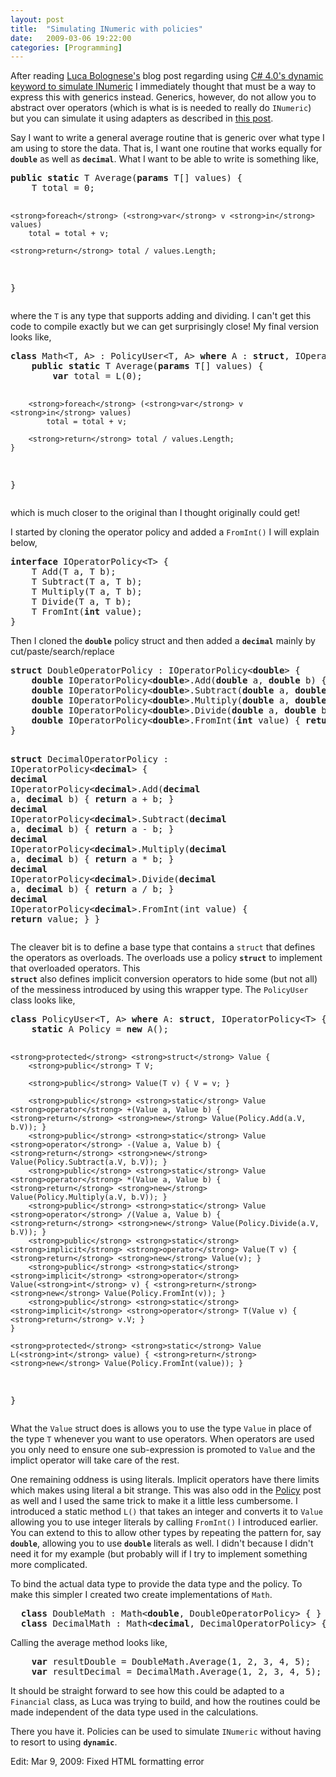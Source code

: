 ```yaml
---
layout: post
title:  "Simulating INumeric with policies"
date:   2009-03-06 19:22:00
categories: [Programming]
---
```

<div class="text"><p>After reading <a href="http://blogs.msdn.com/lucabol">Luca Bolognese's</a>
blog post regarding using
<a href="http://blogs.msdn.com/lucabol/archive/2009/02/05/simulating-inumeric-with-dynamic-in-c-4-0.aspx">
C# 4.0's dynamic keyword to simulate INumeric</a> I immediately thought that must be a way to express
this with generics instead. Generics, however, do not allow you to abstract over operators (which is what
is is needed to really do <code>INumeric</code>) but you can simulate it using adapters as described in
<a href="http://www.removingalldoubt.com/PermaLink.aspx/f712e487-a6f5-4a65-a718-5ce580f399a8">
this post</a>.</p>
<p>Say I want to write a general average routine that is generic over what type I am using to store the data.
That is, I want one routine that works equally for <code><strong>double</strong></code> as well as <code><strong>decimal</strong></code>.
What I want to be able to write is something like,</p>
<pre class="code"><strong>public</strong> <strong>static</strong> T Average(<strong>params</strong> T[] values) {
    T total = 0;

    <strong>foreach</strong> (<strong>var</strong> v <strong>in</strong> values)
        total = total + v;

    <strong>return</strong> total / values.Length;
}</pre>
<p>where the <code>T</code> is any type that supports adding and dividing. I can't get this code to
compile exactly but we can get surprisingly close! My final version looks like,</p>
<pre class="code"><strong>class</strong> Math&lt;T, A&gt; : PolicyUser&lt;T, A&gt; <strong>where</strong> A : <strong>struct</strong>, IOperatorPolicy&lt;T&gt; {
    <strong>public</strong> <strong>static</strong> T Average(<strong>params</strong> T[] values) {
        <strong>var</strong> total = L(0);

        <strong>foreach</strong> (<strong>var</strong> v <strong>in</strong> values)
            total = total + v;

        <strong>return</strong> total / values.Length;
    }
}</pre>
<p>which is much closer to the original than I thought originally could get!</p>
<p>I started by cloning the operator policy and added a <code>FromInt()</code> I will explain below,</p>
<pre class="code"><strong>interface</strong> IOperatorPolicy&lt;T&gt; {
    T Add(T a, T b);
    T Subtract(T a, T b);
    T Multiply(T a, T b);
    T Divide(T a, T b);
    T FromInt(<strong>int</strong> value);
}
</pre>
<p>Then I cloned the <code><strong>double</strong></code> policy struct and then added a <code><strong>decimal</strong></code> mainly by cut/paste/search/replace</p>
<pre class="code"><strong>struct</strong> DoubleOperatorPolicy : IOperatorPolicy&lt;<strong>double</strong>&gt; {
    <strong>double</strong> IOperatorPolicy&lt;<strong>double</strong>&gt;.Add(<strong>double</strong> a, <strong>double</strong> b) { <strong>return</strong> a + b; }
    <strong>double</strong> IOperatorPolicy&lt;<strong>double</strong>&gt;.Subtract(<strong>double</strong> a, <strong>double</strong> b) { <strong>return</strong> a - b; }
    <strong>double</strong> IOperatorPolicy&lt;<strong>double</strong>&gt;.Multiply(<strong>double</strong> a, <strong>double</strong> b) { <strong>return</strong> a * b; }
    <strong>double</strong> IOperatorPolicy&lt;<strong>double</strong>&gt;.Divide(<strong>double</strong> a, <strong>double</strong> b) { <strong>return</strong> a / b; }
    <strong>double</strong> IOperatorPolicy&lt;<strong>double</strong>&gt;.FromInt(<strong>int</strong> value) { <strong>return</strong> value; }
}

<strong>struct</strong> DecimalOperatorPolicy : IOperatorPolicy&lt;<strong>decimal</strong>&gt; {
    <strong>decimal</strong> IOperatorPolicy&lt;<strong>decimal</strong>&gt;.Add(<strong>decimal</strong> a, <strong>decimal</strong> b) { <strong>return</strong> a + b; }
    <strong>decimal</strong> IOperatorPolicy&lt;<strong>decimal</strong>&gt;.Subtract(<strong>decimal</strong> a, <strong>decimal</strong> b) { <strong>return</strong> a - b; }
    <strong>decimal</strong> IOperatorPolicy&lt;<strong>decimal</strong>&gt;.Multiply(<strong>decimal</strong> a, <strong>decimal</strong> b) { <strong>return</strong> a * b; }
    <strong>decimal</strong> IOperatorPolicy&lt;<strong>decimal</strong>&gt;.Divide(<strong>decimal</strong> a, <strong>decimal</strong> b) { <strong>return</strong> a / b; }
    <strong>decimal</strong> IOperatorPolicy&lt;<strong>decimal</strong>&gt;.FromInt(int value) { <strong>return</strong> value; }
}</pre>
<p>The cleaver bit is to define a base type that contains a <code>struct</code> that defines the operators
as overloads. The overloads use a policy <code><strong>struct</strong></code> to implement that overloaded operators. This <code>
<strong>struct</strong></code>
also defines implicit conversion operators to hide some (but not all) of the messiness introduced by using this
wrapper type. The <code>PolicyUser</code> class looks like,</p>
<pre class="code"><strong>class</strong> PolicyUser&lt;T, A&gt; <strong>where</strong> A: <strong>struct</strong>, IOperatorPolicy&lt;T&gt; {
    <strong>static</strong> A Policy = <strong>new</strong> A();

    <strong>protected</strong> <strong>struct</strong> Value {
        <strong>public</strong> T V;

        <strong>public</strong> Value(T v) { V = v; }

        <strong>public</strong> <strong>static</strong> Value <strong>operator</strong> +(Value a, Value b) { <strong>return</strong> <strong>new</strong> Value(Policy.Add(a.V, b.V)); }
        <strong>public</strong> <strong>static</strong> Value <strong>operator</strong> -(Value a, Value b) { <strong>return</strong> <strong>new</strong> Value(Policy.Subtract(a.V, b.V)); }
        <strong>public</strong> <strong>static</strong> Value <strong>operator</strong> *(Value a, Value b) { <strong>return</strong> <strong>new</strong> Value(Policy.Multiply(a.V, b.V)); }
        <strong>public</strong> <strong>static</strong> Value <strong>operator</strong> /(Value a, Value b) { <strong>return</strong> <strong>new</strong> Value(Policy.Divide(a.V, b.V)); }
        <strong>public</strong> <strong>static</strong> <strong>implicit</strong> <strong>operator</strong> Value(T v) { <strong>return</strong> <strong>new</strong> Value(v); }
        <strong>public</strong> <strong>static</strong> <strong>implicit</strong> <strong>operator</strong> Value(<strong>int</strong> v) { <strong>return</strong> <strong>new</strong> Value(Policy.FromInt(v)); }
        <strong>public</strong> <strong>static</strong> <strong>implicit</strong> <strong>operator</strong> T(Value v) { <strong>return</strong> v.V; }
    }

    <strong>protected</strong> <strong>static</strong> Value L(<strong>int</strong> value) { <strong>return</strong> <strong>new</strong> Value(Policy.FromInt(value)); }
}</pre>
<p>What the <code>Value</code> struct does is allows you to use the type <code>Value</code> in place of the type <code>T</code> whenever you want to
use operators. When operators are used you only need to ensure one sub-expression is promoted to <code>Value</code> and the implict operator will
take care of the rest.</p>
<p>One remaining oddness is using literals. Implicit operators have there limits which makes using literal a bit strange. This was also odd in the
<a href="http://www.removingalldoubt.com/PermaLink.aspx/f712e487-a6f5-4a65-a718-5ce580f399a8">Policy</a> post as well and I used the same trick to make it a little less cumbersome. I introduced
a static method <code>L()</code> that takes an integer and converts it to <code>Value</code> allowing you to use integer literals by calling <code>FromInt()</code> I introduced earlier. You can
extend to this to allow other types by repeating the pattern for, say <code><strong>double</strong></code>, allowing you to use <code><strong>double</strong></code> literals as well. I didn't
because I didn't need it for my example (but probably will if I try to implement something more complicated.
</p>
<p>To bind the actual data type to provide the data type and the policy. To make this simpler I created two create implementations of <code>Math</code>.</p>
<pre class="code">  <strong>class</strong> DoubleMath : Math&lt;<strong>double</strong>, DoubleOperatorPolicy&gt; { }
  <strong>class</strong> DecimalMath : Math&lt;<strong>decimal</strong>, DecimalOperatorPolicy&gt; { }
</pre>
<p>Calling the average method looks like,</p>
<pre class="code">    <strong>var</strong> resultDouble = DoubleMath.Average(1, 2, 3, 4, 5);
    <strong>var</strong> resultDecimal = DecimalMath.Average(1, 2, 3, 4, 5);
</pre>
<p>It should be straight forward to see how this could be adapted to a <code>Financial</code> class, as Luca was trying to build, and how the routines could
be made independent of the data type used in the calculations.</p>
<p>There you have it. Policies can be used to simulate <code>INumeric</code> without having to resort to using <code><strong>dynamic</strong></code>.</p>
<p>Edit: Mar 9, 2009: Fixed HTML formatting error
</p></div>
